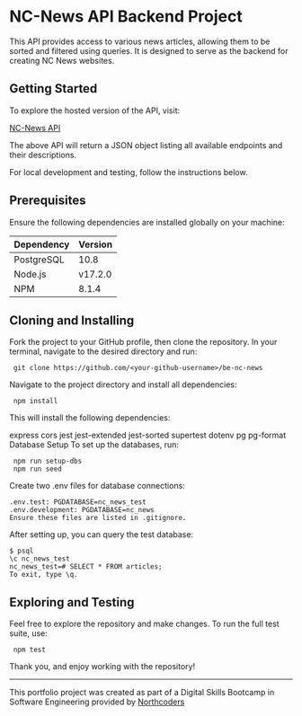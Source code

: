 # NC-News API Backend Project

This API provides access to various news articles, allowing them to be sorted and filtered using queries. It is designed to serve as the backend for creating NC News websites.

## Getting Started

To explore the hosted version of the API, visit:

[NC-News API](https://nc-news-x69l.onrender.com/api)

The above API will return a JSON object listing all available endpoints and their descriptions.

For local development and testing, follow the instructions below.

## Prerequisites

Ensure the following dependencies are installed globally on your machine:

| Dependency | Version |
| ---------- | ------- |
| PostgreSQL | 10.8    |
| Node.js    | v17.2.0 |
| NPM        | 8.1.4   |

## Cloning and Installing

Fork the project to your GitHub profile, then clone the repository. In your terminal, navigate to the desired directory and run:

```
 git clone https://github.com/<your-github-username>/be-nc-news
```

Navigate to the project directory and install all dependencies:

```
 npm install
```

This will install the following dependencies:

express
cors
jest
jest-extended
jest-sorted
supertest
dotenv
pg
pg-format
Database Setup
To set up the databases, run:

```
 npm run setup-dbs
 npm run seed
```

Create two .env files for database connections:

```
.env.test: PGDATABASE=nc_news_test
.env.development: PGDATABASE=nc_news
Ensure these files are listed in .gitignore.
```

After setting up, you can query the test database:

```
$ psql
\c nc_news_test
nc_news_test=# SELECT * FROM articles;
To exit, type \q.
```

## Exploring and Testing

Feel free to explore the repository and make changes. To run the full test suite, use:

```
 npm test
```

Thank you, and enjoy working with the repository!

---

This portfolio project was created as part of a Digital Skills Bootcamp in Software Engineering provided by [Northcoders](https://northcoders.com/)

```

```
